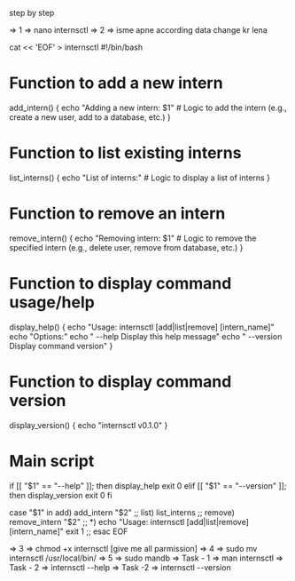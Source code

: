 step by step 

=> 1 => nano internsctl
=> 2 => isme apne according data change kr lena

cat << 'EOF' > internsctl
#!/bin/bash

# Function to add a new intern
add_intern() {
    echo "Adding a new intern: $1"
    # Logic to add the intern (e.g., create a new user, add to a database, etc.)
}

# Function to list existing interns
list_interns() {
    echo "List of interns:"
    # Logic to display a list of interns
}

# Function to remove an intern
remove_intern() {
    echo "Removing intern: $1"
    # Logic to remove the specified intern (e.g., delete user, remove from database, etc.)
}

# Function to display command usage/help
display_help() {
    echo "Usage: internsctl [add|list|remove] [intern_name]"
    echo "Options:"
    echo "  --help     Display this help message"
    echo "  --version  Display command version"
}

# Function to display command version
display_version() {
    echo "internsctl v0.1.0"
}

# Main script
if [[ "$1" == "--help" ]]; then
    display_help
    exit 0
elif [[ "$1" == "--version" ]]; then
    display_version
    exit 0
fi

case "$1" in
    add)
        add_intern "$2"
        ;;
    list)
        list_interns
        ;;
    remove)
        remove_intern "$2"
        ;;
    *)
        echo "Usage: internsctl [add|list|remove] [intern_name]"
        exit 1
        ;;
esac
EOF
 
 
=> 3 => chmod +x internsctl [give me all parmission]
=> 4 => sudo mv internsctl /usr/local/bin/
=> 5 => sudo mandb
=> Task - 1 => man internsctl
=> Task - 2 => internsctl --help
=> Task -2 => internsctl --version

